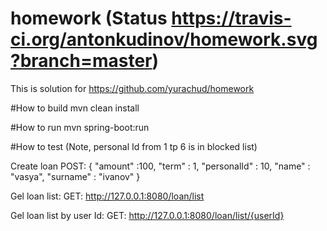# homework  (Status https://travis-ci.org/antonkudinov/homework.svg?branch=master)
This is  solution for https://github.com/yurachud/homework

#How to build
mvn clean install

#How to run
mvn spring-boot:run



#How to test  (Note, personal Id from 1 tp 6 is in blocked list)

Create loan
POST: 
{
  "amount" :100,
  "term" : 1,
  "personalId" : 10,
  "name" : "vasya",
  "surname" : "ivanov"
}

Gel loan list:
GET: http://127.0.0.1:8080/loan/list

Gel loan list by user Id:
GET: http://127.0.0.1:8080/loan/list/{userId}
